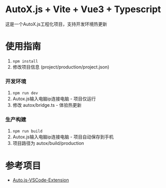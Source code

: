 # AutoX.js + Vite + Vue3 + Typescript

这是一个AutoX.js工程化项目，支持开发环境热更新

# 使用指南

1. ```npm install```
2. 修改项目信息 (project/production/project.json)

### 开发环境

1. ```npm run dev```
2. Autox.js输入电脑ip连接电脑 - 项目仅运行
3. 修改 autox/bridge.ts - 体验热更新

### 生产构建
1. ```npm run build```
2. Autox.js输入电脑ip连接电脑 - 项目自动保存到手机
3. 项目路径为 autox/build/production

# 参考项目

* [Auto.js-VSCode-Extension](https://github.com/kkevsekk1/Auto.js-VSCode-Extension)


